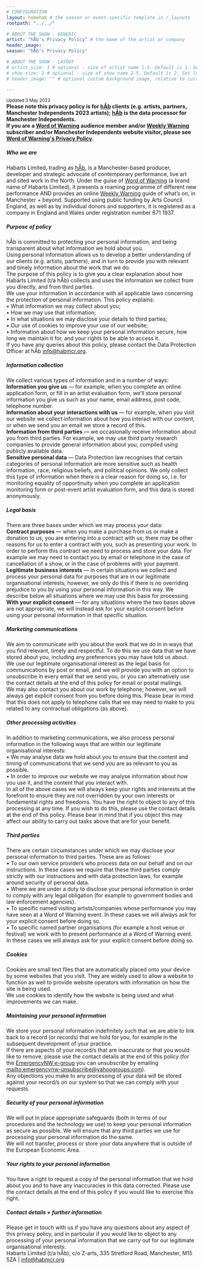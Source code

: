 ```yaml
---
# CONFIGURATION
layout: homehab # the season or event-specific template in /_layouts
rootpath: "../../"

# ABOUT THE SHOW - GENERIC
artist: "hÅb's Privacy Policy" # the name of the artist or company
header_image:   
season: "hÅb's Privacy Policy" 

# ABOUT THE SHOW - LAYOUT
# artist_size: 1 # optional - size of artist name 1-5. Default is 1. Set longer names to lower values
# show_size: 2 # optional - size of show name 2-5. Default is 2. Set longer names to lower values
# header_image: "" # optional custom background image, relative to current page

---
```

<small>Updated 3 May 2023</small>          
**Please note this privacy policy is for [hÅb](/hab) clients (e.g. artists, partners, Manchester Independents 2023 artists); [hÅb](/hab) is the data processor for Manchester Independents.<br>If you are a [Word of Warning](/) audience member and/or [Weekly Warning](http://wordofwarning.posthaven.com) subscriber and/or Manchester Independents website visitor, please see [Word of Warning's Privacy Policy](/privacy).**           
          
##### Who we are          
Habarts Limited, trading as [hÅb](/hab), is a Manchester-based producer, developer and strategic advocate of contemporary performance, live art and sited work in the North. Under the guise of [Word of Warning](/) (a brand name of Habarts Limited), it presents a roaming programme of different new performance AND provides an online [Weekly Warning](http://wordofwarning.posthaven.com) guide of what’s on, in Manchester + beyond. Supported using public funding by Arts Council England, as well as by individual donors and supporters, it is registered as a company in England and Wales under registration number 671 1937.         
           
##### Purpose of policy              
hÅb is committed to protecting your personal information, and being transparent about what information we hold about you.<br>Using personal information allows us to develop a better understanding of our clients (e.g. artists, partners), and in turn to provide you with relevant and timely information about the work that we do.<br>The purpose of this policy is to give you a clear explanation about how Habarts Limited (t/a hÅb) collects and uses the information we collect from you directly, and from third parties.<br>We use your information in accordance with all applicable laws concerning the protection of personal information. This policy explains:<br>• What information we may collect about you;<br>• How we may use that information;<br>• In what situations we may disclose your details to third parties;<br>• Our use of cookies to improve your use of our website;<br>• Information about how we keep your personal information secure, how long we maintain it for, and your rights to be able to access it.<br>If you have any queries about this policy, please contact the Data Protection Officer at hÅb <a href="mailto:info@habmcr.org?subject=Data Protection Enquiry">info@habmcr.org</a>.         
           
##### Information collection        
We collect various types of information and in a number of ways:<br>**Information you give us** — for example, when you complete an online application form, or fill in an artist evaluation form, we’ll store personal information you give us such as your name, email address, post code, telephone number.<br>**Information about your interactions with us** — for example, when you visit our website we collect information about how you interact with our content, or when we send you an email we store a record of this.<br>**Information from third parties** — we occasionally receive information about you from third parties. For example, we may use third party research companies to provide general information about you, compiled using publicly available data.<br>**Sensitive personal data** — Data Protection law recognises that certain categories of personal information are more sensitive such as health information, race, religious beliefs, and political opinions. We only collect this type of information when there is a clear reason for doing so, i.e. for monitoring equality of opportinuity when you complete an application monitoring form or post-event artist evaluation form, and this data is stored anonymously.            
            
##### Legal basis
There are three bases under which we may process your data:<br>**Contract purposes** — when you make a purchase from us or make a donation to us, you are entering into a contract with us; there may be other reasons for us to enter a contract with you, such as presenting your work. In order to perform this contract we need to process and store your data. For example we may need to contact you by email or telephone in the case of cancellation of a show, or in the case of problems with your payment.<br>**Legitimate business interests** — in certain situations we collect and process your personal data for purposes that are in our legitimate organisational interests; however, we only do this if there is no overriding prejudice to you by using your personal information in this way. We describe below all situations where we may use this basis for processing.<br>**With your explicit consent** — for any situations where the two bases above are not appropriate, we will instead ask for your explicit consent before using your personal information in that specific situation.            
            
##### Marketing communications             
We aim to communicate with you about the work that we do in in ways that you find relevant, timely and respectful. To do this we use data that we have stored about you, including any preferences you may have told us about.<br>We use our legitimate organisational interest as the legal basis for communications by post or email, and we will provide you with an option to unsubscribe in every email that we send you, or you can alternatively use the contact details at the end of this policy for email or postal mailings.<br>We may also contact you about our work by telephone; however, we will always get explicit consent from you before doing this. Please bear in mind that this does not apply to telephone calls that we may need to make to you related to any contractual obligations (as above).           
           
##### Other processing activities            
In addition to marketing communications, we also process personal information in the following ways that are within our legitimate organisational interests:<br>• We may analyse data we hold about you to ensure that the content and timing of communications that we send you are as relevant to you as possible.<br>• In order to improve our website we may analyse information about how you use it, and the content that you interact with.<br>In all of the above cases we will always keep your rights and interests at the forefront to ensure they are not overridden by your own interests or fundamental rights and freedoms. You have the right to object to any of this processing at any time. If you wish to do this, please use the contact details at the end of this policy. Please bear in mind that if you object this may affect our ability to carry out tasks above that are for your benefit.              
            
##### Third parties              
There are certain circumstances under which we may disclose your personal information to third parties. These are as follows:<br>• To our own service providers who process data on our behalf and on our instructions. In these cases we require that these third parties comply strictly with our instructions and with data protection laws, for example around security of personal data.<br>• Where we are under a duty to disclose your personal information in order to comply with any legal obligation (for example to government bodies and law enforcement agencies).<br>• To specific named visiting artists/companies whose performance you may have seen at a Word of Warning event. In these cases we will always ask for your explicit consent before doing so.<br>• To specific named partner organisations (for example a host venue or festival) we work with to present performance at a Word of Warning event. In these cases we will always ask for your explicit consent before doing so.             
            
##### Cookies             
Cookies are small text files that are automatically placed onto your device by some websites that you visit. They are widely used to allow a website to function as well to provide website operators with information on how the site is being used.<br>We use cookies to identify how the website is being used and what improvements we can make.             
            
##### Maintaining your personal information              
We store your personal information indefinitely such that we are able to link back to a record (or records) that we hold for you, for example in the subsequent development of your practice.<br>If there are aspects of your record/s that are inaccurate or that you would like to remove, please use the contact details at the end of this policy (for the <a href="http://groups.yahoo.com/neo/groups/emergencynw/info" target="_blank">EmergencyNW e-group</a> you can unsubscribe by emailing <mailto:emergencynw-unsubscribe@yahoogroups.com>).<br>Any objections you make to any processing of your data will be stored against your record/s on our system so that we can comply with your requests.           
          
##### Security of your personal information          
We will put in place appropriate safeguards (both in terms of our procedures and the technology we use) to keep your personal information as secure as possible. We will ensure that any third parties we use for processing your personal information do the same.<br>We will not transfer, process or store your data anywhere that is outside of the European Economic Area.            
             
##### Your rights to your personal information             
You have a right to request a copy of the personal information that we hold about you and to have any inaccuracies in this data corrected. Please use the contact details at the end of this policy if you would like to exercise this right.               
              
##### Contact details + further information
Please get in touch with us if you have any questions about any aspect of this privacy policy, and in particular if you would like to object to any processing of your personal information that we carry out for our legitimate organisational interests:           
Habarts Limited (t/a hÅb), c/o Z-arts, 335 Stretford Road, Manchester, M15 5ZA | <a href="mailto:info@habmcr.org?subject=Data Protection Enquiry">info@habmcr.org</a>
